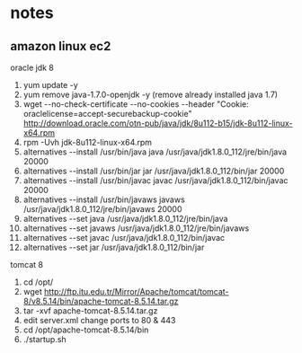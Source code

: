 # notes
amazon linux ec2
------------------
oracle jdk 8

1. yum update -y
2. yum remove java-1.7.0-openjdk -y (remove already installed java 1.7)
3. wget --no-check-certificate --no-cookies --header "Cookie: oraclelicense=accept-securebackup-cookie" http://download.oracle.com/otn-pub/java/jdk/8u112-b15/jdk-8u112-linux-x64.rpm
4. rpm -Uvh jdk-8u112-linux-x64.rpm
5. alternatives --install /usr/bin/java java /usr/java/jdk1.8.0_112/jre/bin/java 20000
6. alternatives --install /usr/bin/jar jar /usr/java/jdk1.8.0_112/bin/jar 20000
7. alternatives --install /usr/bin/javac javac /usr/java/jdk1.8.0_112/bin/javac 20000
8. alternatives --install /usr/bin/javaws javaws /usr/java/jdk1.8.0_112/jre/bin/javaws 20000
9. alternatives --set java /usr/java/jdk1.8.0_112/jre/bin/java
10. alternatives --set javaws /usr/java/jdk1.8.0_112/jre/bin/javaws
11. alternatives --set javac /usr/java/jdk1.8.0_112/bin/javac
12. alternatives --set jar /usr/java/jdk1.8.0_112/bin/jar


tomcat 8

1. cd /opt/
2. wget http://ftp.itu.edu.tr/Mirror/Apache/tomcat/tomcat-8/v8.5.14/bin/apache-tomcat-8.5.14.tar.gz
3. tar -xvf apache-tomcat-8.5.14.tar.gz
4. edit server.xml change ports to 80 & 443
5. cd /opt/apache-tomcat-8.5.14/bin
6. ./startup.sh 
